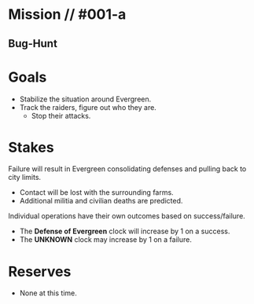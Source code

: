 # Mission // #001-a
## Bug-Hunt
# Goals
- Stabilize the situation around Evergreen.
- Track the raiders, figure out who they are.
  - Stop their attacks.

# Stakes
Failure will result in Evergreen consolidating defenses and pulling back to city limits.
  - Contact will be lost with the surrounding farms.
  - Additional militia and civilian deaths are predicted.

Individual operations have their own outcomes based on success/failure.
  - The **Defense of Evergreen** clock will increase by 1 on a success.
  - The **UNKNOWN** clock may increase by 1 on a failure.
  
# Reserves
- None at this time.